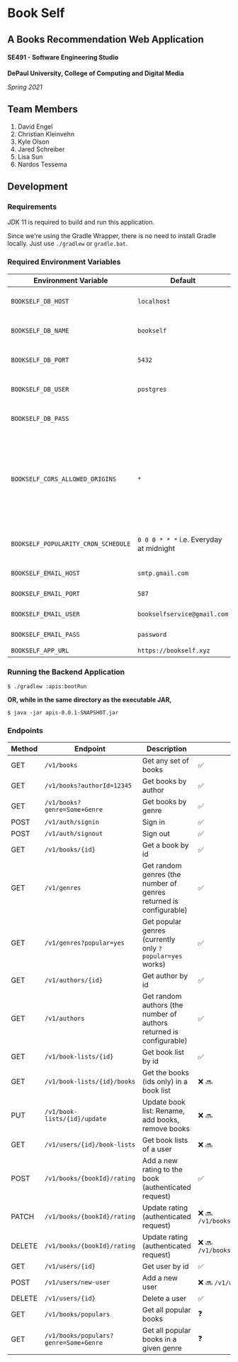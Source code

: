 # Book Self
## A Books Recommendation Web Application

#### SE491 - Software Engineering Studio
**DePaul University, College of Computing and Digital Media**

*Spring 2021*

## Team Members
1. David Engel
2. Christian Kleinvehn
3. Kyle Olson
4. Jared Schreiber
5. Lisa Sun
6. Nardos Tessema

## Development
### Requirements
JDK 11 is required to build and run this application.

Since we're using the Gradle Wrapper, there is no need to install Gradle locally. Just use `./gradlew` or `gradle.bat`.

### Required Environment Variables
Environment Variable | Default | Description
-------------------- | ------- | -----------
`BOOKSELF_DB_HOST` | `localhost` | The database host
`BOOKSELF_DB_NAME` | `bookself` | The database name
`BOOKSELF_DB_PORT` | `5432` | The database port
`BOOKSELF_DB_USER` | `postgres` | The database user name
`BOOKSELF_DB_PASS` |  | The database password
`BOOKSELF_CORS_ALLOWED_ORIGINS` | `*` | CORS allowed origins (Should be the front-end url unless we want to allow all origins)
`BOOKSELF_POPULARITY_CRON_SCHEDULE` | `0 0 0 * * *` i.e. Everyday at midnight | Schedule for popularity computation
`BOOKSELF_EMAIL_HOST` | `smtp.gmail.com` | The email host
`BOOKSELF_EMAIL_PORT` | `587` | The email port
`BOOKSELF_EMAIL_USER` | `bookselfservice@gmail.com` | The email username
`BOOKSELF_EMAIL_PASS` | `password` | The email password
`BOOKSELF_APP_URL` | `https://bookself.xyz` | The URL

### Running the Backend Application
`$ ./gradlew :apis:bootRun`

__OR, while in the same directory as the executable JAR,__

`$ java -jar apis-0.0.1-SNAPSHOT.jar`

### Endpoints

Method | Endpoint | Description | Truly Restful
------ | -------- | ----------- | -------------
GET | `/v1/books` | Get any set of books | ✅
GET | `/v1/books?authorId=12345` | Get books by author | ✅
GET | `/v1/books?genre=Some+Genre` | Get books by genre | ✅
POST | `/v1/auth/signin` | Sign in | ✅
POST | `/v1/auth/signout` | Sign out | ✅
GET | `/v1/books/{id}` | Get a book by id | ✅
GET | `/v1/genres` | Get random genres (the number of genres returned is configurable) | ✅
GET | `/v1/genres?popular=yes` | Get popular genres (currently only `?popular=yes` works) | ✅
GET | `/v1/authors/{id}` | Get author by id | ✅
GET | `/v1/authors` | Get random authors (the number of authors returned is configurable) | ✅
GET | `/v1/book-lists/{id}` | Get book list by id | ✅
GET | `/v1/book-lists/{id}/books` | Get the books (ids only) in a book list | ❌ 🔜
PUT | `/v1/book-lists/{id}/update` | Update book list: Rename, add books, remove books | ❌ 🔜
GET | `/v1/users/{id}/book-lists` | Get book lists of a user | ❌ 🔜
POST | `/v1/books/{bookId}/rating` | Add a new rating to the book (authenticated request) | ✅
PATCH | `/v1/books/{bookId}/rating` | Update rating (authenticated request) | ❌ 🔜 `/v1/books/{bookId}/rating/{ratingId}`
DELETE | `/v1/books/{bookId}/rating` | Update rating (authenticated request) | ❌ 🔜 `/v1/books/{bookId}/rating/{ratingId}`
GET | `/v1/users/{id}` | Get user by id | ✅
POST | `/v1/users/new-user` | Add a new user | ❌ 🔜 `/v1/users`
DELETE | `/v1/users/{id}` | Delete a user | ✅
GET | `/v1/books/populars` | Get all popular books | ❓
GET | `/v1/books/populars?genre=Some+Genre` | Get all popular books in a given genre | ❓
